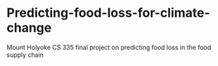# Predicting-food-loss-for-climate-change
Mount Holyoke CS 335 final project on predicting food loss in the food supply chain
